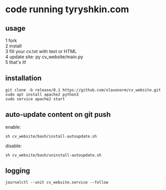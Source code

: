 
# code running tyryshkin.com

## usage
1 fork  
2 install  
3 fill your cv.txt with text or HTML  
4 update site: py cv_website/main.py  
5 that's it!

## installation  
```
git clone -b release/0.1 https://github.com/slavanorm/cv_website.git
sudo apt install apache2 python3
sudo service apache2 start
```  
## auto-update content on git push  
enable:  
```
sh cv_website/bash/install-autoupdate.sh
```  
disable:  
```
sh cv_website/bash/uninstall-autoupdate.sh
```  
## logging  
```
journalctl --unit cv_website.service --follow
```
